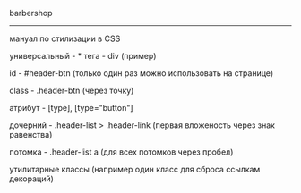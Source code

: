 barbershop

---

мануал по стилизации в CSS

универсальный - \* тега - div (пример)

id - #header-btn (только один раз можно использовать на странице)

class - .header-btn (через точку)

атрибут - [type], [type="button"]

дочерний - .header-list > .header-link (первая вложеность через знак равенства)

потомка - .header-list a (для всех потомков через пробел)

утилитарные классы (например один класс для сброса ссылкам декораций)
